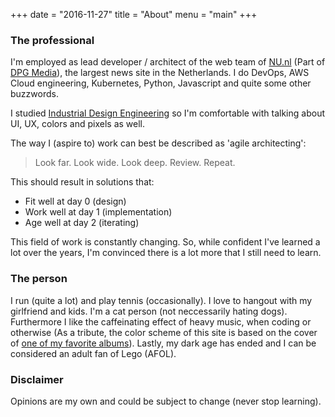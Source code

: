 +++
date  = "2016-11-27"
title = "About"
menu  = "main"
+++

### The professional
I'm employed as lead developer / architect of the web team of [NU.nl][2] (Part of [DPG Media][1]), the largest news site in the Netherlands. I do DevOps, AWS Cloud engineering, Kubernetes, Python, Javascript and quite some other buzzwords. 

I studied [Industrial Design Engineering][3] so I'm comfortable with talking about UI, UX, colors and pixels as well.

The way I (aspire to) work can best be described as 'agile architecting':

> Look far. Look wide. Look deep. Review. Repeat.

This should result in solutions that:

* Fit well at day 0 (design)
* Work well at day 1 (implementation)
* Age well at day 2 (iterating)

This field of work is constantly changing. So, while confident I've learned a lot over the years, I'm convinced there is a lot more that I still need to learn.

### The person
I run (quite a lot) and play tennis (occasionally). I love to hangout with my girlfriend and kids. I'm a cat person (not neccessarily hating dogs). Furthermore I like the caffeinating effect of heavy music, when coding or otherwise (As a tribute, the color scheme of this site is based on the cover of [one of my favorite albums][4]). Lastly, my dark age has ended and I can be considered an adult fan of Lego (AFOL).

### Disclaimer
Opinions are my own and could be subject to change (never stop learning).

 [1]: https://www.dpgmedia.nl/
 [2]: https://www.nu.nl/
 [3]: https://www.io.tudelft.nl/en/
 [4]: https://en.wikipedia.org/wiki/The_Parallax_II:_Future_Sequence

